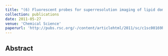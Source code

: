 ```yaml
---
title: "(6) Fluorescent probes for superresolution imaging of lipid domains on the plasma membrane"
collection: publications
date: 2011-05-27
venue: 'Chemical Science'
paperurl: 'http://pubs.rsc.org/-/content/articlehtml/2011/sc/c1sc00169h'
---
```


<h2> Abstract </h2>
<p align= "justify">

